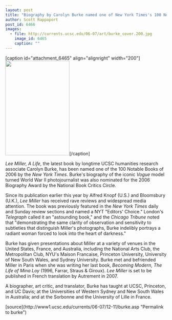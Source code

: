 ```yaml
---
layout: post
title: "Biography by Carolyn Burke named one of New York Times's 100 Notable Books of 2006"
author: Scott Rappaport
post_id: 6466
images:
  - file: http://currents.ucsc.edu/06-07/art/burke_cover.200.jpg
    image_id: 6465
    caption: ""
---
```


[caption id="attachment_6465" align="alignright" width="200"]<a href="http://localhost/mysite/wp-content/uploads/2006/12/burke_cover.200.jpg"><img class="size-full wp-image-6465" src="http://localhost/mysite/wp-content/uploads/2006/12/burke_cover.200.jpg" alt="" width="200" height="295" /></a>[/caption]
<a name="content" id="content"></a>
<p>
  <i>Lee Miller, A Life</i>, the latest book by longtime UCSC humanities research associate Carolyn Burke, has been named one of the 100 Notable Books of 2006 by the <i>New York Times</i>. Burke's biography of the iconic <i>Vogue</i> model turned World War II photojournalist was also nominated for the 2006 Biography Award by the National Book Critics Circle.
</p>
<p>
  Since its publication earlier this year by Alfred Knopf (U.S.) and Bloomsbury (U.K.), <i>Lee Miller</i> has received rave reviews and widespread media attention. The book was previously featured in the <i>New York Times</i> daily and Sunday review sections and named a NYT "Editors' Choice." London's <i>Telegraph</i> called it an "astounding book," and the <i>Chicago Tribune</i> noted that "demonstrating the same clarity of observation and sensitivity to subtleties that distinguish Miller's photographs, Burke indelibly portrays a radiant woman forced to look into the heart of darkness."
</p>
<p>
  Burke has given presentations about Miller at a variety of venues in the United States, France, and Australia, including the National Arts Club, the Metropolitan Club, NYU's Maison Francaise, Princeton University, University of New South Wales, and Sydney University. Burke met and befriended Miller in Paris when she was writing her last book, <i>Becoming Modern, The Life of Mina Loy</i> (1996, Farrar, Straus &amp; Giroux). <i>Lee Miller</i> is set to be published in French translation by Autrement in 2007.
</p>
<p>
  A biographer, art critic, and translator, Burke has taught at UCSC, Princeton, and UC Davis; at the Universities of Western Sydney and New South Wales in Australia; and at the Sorbonne and the University of Lille in France.
</p>
[source](http://www1.ucsc.edu/currents/06-07/12-11/burke.asp "Permalink to burke")
